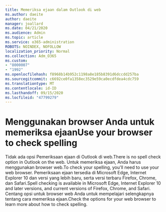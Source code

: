 ```yaml
---
title: Memeriksa ejaan dalam Outlook di web
ms.author: daeite
author: daeite
manager: joallard
ms.date: 04/21/2020
ms.audience: Admin
ms.topic: article
ms.service: o365-administration
ROBOTS: NOINDEX, NOFOLLOW
localization_priority: Normal
ms.collection: Adm_O365
ms.custom:
- "8000007"
- "1992"
ms.openlocfilehash: f8968b14b952c1198a8e185b8391d6dccdd257ba
ms.sourcegitcommit: c6692ce0fa1358ec3529e59ca0ecdfdea4cdc759
ms.translationtype: MT
ms.contentlocale: id-ID
ms.lasthandoff: 09/15/2020
ms.locfileid: "47799279"
---
```

# <a name="use-your-browser-to-check-spelling"></a><span data-ttu-id="465f3-102">Menggunakan browser Anda untuk memeriksa ejaan</span><span class="sxs-lookup"><span data-stu-id="465f3-102">Use your browser to check spelling</span></span>

<span data-ttu-id="465f3-103">Tidak ada opsi Pemeriksaan ejaan di Outlook di web.</span><span class="sxs-lookup"><span data-stu-id="465f3-103">There is no spell check option in Outlook on the web.</span></span> <span data-ttu-id="465f3-104">Untuk memeriksa ejaan, Anda harus menggunakan browser web.</span><span class="sxs-lookup"><span data-stu-id="465f3-104">To check your spelling, you'll need to use your web browser.</span></span> <span data-ttu-id="465f3-105">Pemeriksaan ejaan tersedia di Microsoft Edge, Internet Explorer 10 dan versi yang lebih baru, serta versi terbaru Firefox, Chrome, dan Safari.</span><span class="sxs-lookup"><span data-stu-id="465f3-105">Spell checking is available in Microsoft Edge, Internet Explorer 10 and later versions, and current versions of Firefox, Chrome, and Safari.</span></span> <span data-ttu-id="465f3-106">Centang opsi untuk browser web Anda untuk mempelajari selengkapnya tentang cara memeriksa ejaan.</span><span class="sxs-lookup"><span data-stu-id="465f3-106">Check the options for your web browser to learn more about how to check spelling.</span></span>